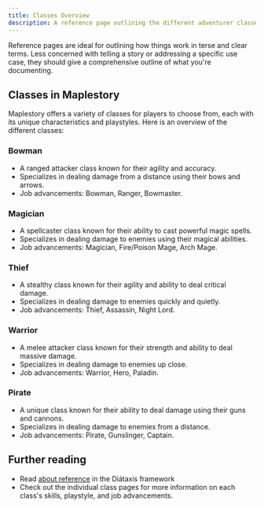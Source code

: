 ```yaml
---
title: Classes Overview
description: A reference page outlining the different adventurer classes in Maplestory, including their unique characteristics and playstyles.
---
```


Reference pages are ideal for outlining how things work in terse and clear terms.
Less concerned with telling a story or addressing a specific use case, they should give a comprehensive outline of what you're documenting.

## Classes in Maplestory

Maplestory offers a variety of classes for players to choose from, each with its unique characteristics and playstyles. Here is an overview of the different classes:

### Bowman

* A ranged attacker class known for their agility and accuracy.
* Specializes in dealing damage from a distance using their bows and arrows.
* Job advancements: Bowman, Ranger, Bowmaster.

### Magician

* A spellcaster class known for their ability to cast powerful magic spells.
* Specializes in dealing damage to enemies using their magical abilities.
* Job advancements: Magician, Fire/Poison Mage, Arch Mage.

### Thief

* A stealthy class known for their agility and ability to deal critical damage.
* Specializes in dealing damage to enemies quickly and quietly.
* Job advancements: Thief, Assassin, Night Lord.

### Warrior

* A melee attacker class known for their strength and ability to deal massive damage.
* Specializes in dealing damage to enemies up close.
* Job advancements: Warrior, Hero, Paladin.

### Pirate

* A unique class known for their ability to deal damage using their guns and cannons.
* Specializes in dealing damage to enemies from a distance.
* Job advancements: Pirate, Gunslinger, Captain.

## Further reading

- Read [about reference](https://diataxis.fr/reference/) in the Diátaxis framework
- Check out the individual class pages for more information on each class's skills, playstyle, and job advancements.